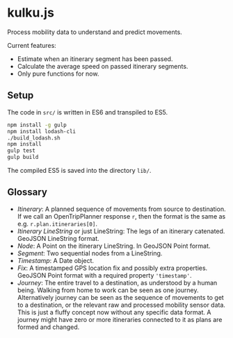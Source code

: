 # kulku.js

Process mobility data to understand and predict movements.

Current features:
- Estimate when an itinerary segment has been passed.
- Calculate the average speed on passed itinerary segments.
- Only pure functions for now.


## Setup

The code in `src/` is written in ES6 and transpiled to ES5.

```sh
npm install -g gulp
npm install lodash-cli
./build_lodash.sh
npm install
gulp test
gulp build
```

The compiled ES5 is saved into the directory `lib/`.


## Glossary

- *Itinerary*: A planned sequence of movements from source to destination.
  If we call an OpenTripPlanner response `r`, then the format is the same as e.g. `r.plan.itineraries[0]`.
- *Itinerary LineString* or just LineString: The legs of an itinerary catenated.
  GeoJSON LineString format.
- *Node*: A Point on the itinerary LineString.
  In GeoJSON Point format.
- *Segment*: Two sequential nodes from a LineString.
- *Timestamp*: A Date object.
- *Fix*: A timestamped GPS location fix and possibly extra properties.
  GeoJSON Point format with a required property `'timestamp'`.
- *Journey*: The entire travel to a destination, as understood by a human being.
  Walking from home to work can be seen as one journey.
  Alternatively journey can be seen as the sequence of movements to get to a destination,
  or the relevant raw and processed mobility sensor data.
  This is just a fluffy concept now without any specific data format.
  A journey might have zero or more itineraries connected to it as plans are formed and changed.
